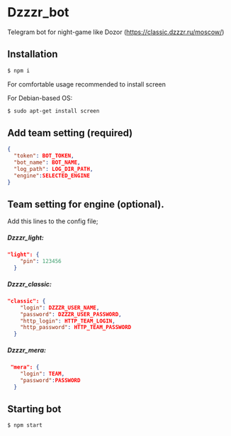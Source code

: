 # Dzzzr_bot
Telegram bot for night-game like Dozor (https://classic.dzzzr.ru/moscow/)

## Installation

```sh
$ npm i 
```
For comfortable usage recommended to install screen

For Debian-based OS:
``` sh
$ sudo apt-get install screen
```
## Add team setting (required)

```json
{
  "token": BOT_TOKEN,
  "bot_name": BOT_NAME,
  "log_path": LOG_DIR_PATH,
  "engine":SELECTED_ENGINE
}
```

## Team setting for engine (optional). 
Add this lines to the config file;

##### Dzzzr_light:

``` json
"light": {
    "pin": 123456
  }
```

##### Dzzzr_classic:

``` json
"classic": {
    "login": DZZZR_USER_NAME,
    "password": DZZZR_USER_PASSWORD,
    "http_login": HTTP_TEAM_LOGIN,
    "http_password": HTTP_TEAM_PASSWORD
  }
```

##### Dzzzr_mera:

``` json
 "mera": {
    "login": TEAM,
    "password":PASSWORD
  }
```

## Starting bot

``` sh
$ npm start
```
